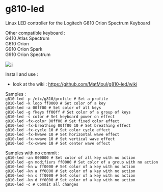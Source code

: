# g810-led

Linux LED controller for the Logitech G810 Orion Spectrum Keyboard

Other compatible keyboard :</br>
G410 Atlas Spectrum</br>
G610 Orion</br>
G910 Orion Spark</br>
G910 Orion Spectrum

![jj](https://raw.githubusercontent.com/MatMoul/g810-led/master/pictures/logitech_g810-2.jpg)

Install and use :</br>
- look at the wiki : https://github.com/MatMoul/g810-led/wiki

Samples :</br>
`g810-led -p /etc/g810/profile # Set a profile`</br>
`g810-led -k logo ff0000 # Set color of a key`</br>
`g810-led -a 00ff00 # Set color of all keys`</br>
`g810-led -g fkeys ff00ff # Set color of a group of keys`</br>
`g810-led -s color # Set keyboard power on effect`</br>
`g810-led -fx-color 00ff00 # Set fixed color effect`</br>
`g810-led -fx-breathing 00ff00 10 # Set breathing effect`</br>
`g810-led -fx-cycle 10 # Set color cycle effect`</br>
`g810-led -fx-hwave 10 # Set horizontal wave effect`</br>
`g810-led -fx-vwave 10 # Set vertical wave effect`</br>
`g810-led -fx-cwave 10 # Set center wave effect`</br>


Samples with no commit :</br>
`g810-led -an 000000 # Set color of all key with no action`</br>
`g810-led -gn modifiers ff0000 # Set color of a group with no action`</br>
`g810-led -kn w ff0000 # Set color of a key with no action`</br>
`g810-led -kn a ff0000 # Set color of a key with no action`</br>
`g810-led -kn s ff0000 # Set color of a key with no action`</br>
`g810-led -kn d ff0000 # Set color of a key with no action`</br>
`g810-led -c # Commit all changes`</br>
